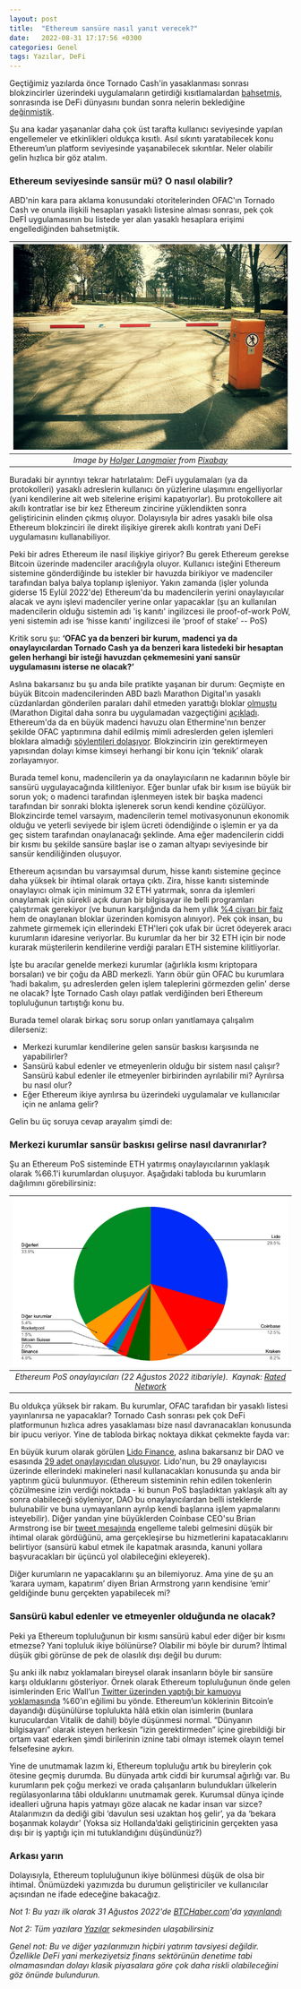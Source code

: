 ```yaml
---
layout: post
title:  "Ethereum sansüre nasıl yanıt verecek?"
date:   2022-08-31 17:17:56 +0300
categories: Genel
tags: Yazılar, DeFi
---
```


Geçtiğimiz yazılarda önce Tornado Cash'in yasaklanması sonrası blokzincirler üzerindeki uygulamaların getirdiği kısıtlamalardan [bahsetmiş](/genel/2022/08/20/tornado-cash-olayi.html), sonrasında ise DeFi dünyasını bundan sonra nelerin beklediğine [değinmiştik](/genel/2022/08/27/tornado-cash-olayi-defiyi-nasil-etkiler.html). 

Şu ana kadar yaşananlar daha çok üst tarafta kullanıcı seviyesinde yapılan engellemeler ve etkinlikleri oldukça kısıtlı. Asıl sıkıntı yaratabilecek konu Ethereum’un platform seviyesinde yaşanabilecek sıkıntılar. Neler olabilir gelin hızlıca bir göz atalım. 

### Ethereum seviyesinde sansür mü? O nasıl olabilir?

ABD'nin kara para aklama konusundaki otoritelerinden OFAC'ın Tornado Cash ve onunla ilişkili hesapları yasaklı listesine alması sonrası, pek çok DeFİ uygulamasının bu listede yer alan yasaklı hesaplara erişimi engellediğinden bahsetmiştik. 

| ![no_entry](/assets/cabinets-283847_800.jpg)|
|:--:| 
| *Image by [Holger Langmaier](https://pixabay.com/users/holgersfotografie-47038/) from [Pixabay](https://pixabay.com/)*|

Buradaki bir ayrıntıyı tekrar hatırlatalım: DeFi uygulamaları (ya da protokolleri) yasaklı adreslerin kullanıcı ön yüzlerine ulaşımını engelliyorlar (yani kendilerine ait web sitelerine erişimi kapatıyorlar).  Bu protokollere ait akıllı kontratlar ise bir kez Ethereum zincirine yüklendikten sonra geliştiricinin elinden çıkmış oluyor. Dolayısıyla bir adres yasaklı bile olsa Ethereum blokzinciri ile direkt ilişikiye girerek akıllı kontratı yani DeFi uygulamasını kullanabiliyor.

Peki bir adres Ethereum ile nasıl ilişkiye giriyor? Bu gerek Ethereum gerekse Bitcoin üzerinde madenciler aracılığıyla oluyor. Kullanıcı isteğini Ethereum sistemine gönderdiğinde bu istekler bir havuzda birikiyor ve madenciler tarafından balya balya toplanıp işleniyor. Yakın zamanda (işler yolunda giderse 15 Eylül 2022'de) Ethereum'da bu madencilerin yerini onaylayıcılar alacak ve aynı işlevi madenciler yerine onlar yapacaklar (şu an kullanılan madencilerin olduğu sistemin adı 'iş kanıtı' ingilizcesi ile proof-of-work PoW, yeni sistemin adı ise ‘hisse kanıtı’ ingilizcesi ile ‘proof of stake’ -- PoS)

Kritik soru şu: **‘OFAC ya da benzeri bir kurum, madenci ya da onaylayıcılardan Tornado Cash ya da benzeri kara listedeki bir hesaptan gelen herhangi bir isteği havuzdan çekmemesini yani sansür uygulamasını isterse ne olacak?’** 

Aslına bakarsanız bu şu anda bile pratikte yaşanan bir durum: Geçmişte en büyük Bitcoin madencilerinden ABD bazlı Marathon Digital’ın yasaklı cüzdanlardan gönderilen paraları dahil etmeden yarattığı bloklar [olmuştu](https://www.coindesk.com/tech/2021/05/07/marathon-miners-have-started-censoring-bitcoin-transactions-heres-what-that-means/) (Marathon Digital daha sonra bu uygulamadan vazgeçtiğini [açıkladı](https://www.nasdaq.com/articles/bitcoin-mining-company-marathon-will-stop-censoring-transactions-start-signaling-for). Ethereum'da da en büyük madenci havuzu olan Ethermine'nın benzer şekilde OFAC yaptırımına dahil edilmiş mimli adreslerden gelen işlemleri bloklara almadığı [söylentileri dolaşıyor](https://twitter.com/takenstheorem/status/1560479290264883201).  Blokzincirin izin gerektirmeyen yapısından dolayı kimse kimseyi herhangi bir konu için ‘teknik’ olarak zorlayamıyor. 

Burada temel konu, madencilerin ya da onaylayıcıların ne kadarının böyle bir sansürü uygulayacağında kilitleniyor. Eğer bunlar ufak bir kısım ise büyük bir sorun yok; o madenci tarafından işlenmeyen istek bir başka madenci tarafından bir sonraki blokta işlenerek sorun kendi kendine çözülüyor. Blokzincirde temel varsayım, madencilerin temel motivasyonunun ekonomik olduğu ve yeterli seviyede bir işlem ücreti ödendiğinde o işlemin er ya da geç sistem tarafından onaylanacağı şeklinde. Ama eğer madencilerin ciddi bir kısmı bu şekilde sansüre başlar ise o zaman altyapı seviyesinde bir sansür kendiliğinden oluşuyor. 

Ethereum açısından bu varsayımsal durum, hisse kanıtı sistemine geçince daha yüksek bir ihtimal olarak ortaya çıktı. Zira, hisse kanıtı sisteminde onaylayıcı olmak için minimum 32 ETH yatırmak, sonra da işlemleri onaylamak için sürekli açık duran bir bilgisayar ile belli programları çalıştırmak gerekiyor (ve bunun karşılığında da hem yıllık [%4 civarı bir faiz](https://www.stakingrewards.com/earn/ethereum-2-0/) hem de onaylanan bloklar üzerinden komisyon alınıyor). Pek çok insan, bu zahmete girmemek için ellerindeki ETH'leri çok ufak bir ücret ödeyerek aracı kurumların idaresine veriyorlar. Bu kurumlar da her bir 32 ETH için bir node kurarak müşterilerin kendilerine verdiği paraları ETH sistemine kilitliyorlar. 

İşte bu aracılar genelde merkezi kurumlar (ağırlıkla kısmı kriptopara borsaları) ve bir çoğu da ABD merkezli. Yarın öbür gün OFAC bu kurumlara ‘hadi bakalım, şu adreslerden gelen işlem taleplerini görmezden gelin' derse ne olacak? İşte Tornado Cash olayı patlak verdiğinden beri Ethereum topluluğunun tartıştığı konu bu. 

Burada temel olarak birkaç soru sorup onları yanıtlamaya çalışalım dilerseniz: 

- Merkezi kurumlar kendilerine gelen sansür baskısı karşısında ne yapabilirler? 
- Sansürü kabul edenler ve etmeyenlerin olduğu bir sistem nasıl çalışır? Sansürü kabul edenler ile etmeyenler birbirinden ayrılabilir mi? Ayrılırsa bu nasıl olur?
- Eğer Ethereum ikiye ayrılırsa bu üzerindeki uygulamalar ve kullanıcılar için ne anlama gelir?

Gelin bu üç soruya cevap arayalım şimdi de: 

### Merkezi kurumlar sansür baskısı gelirse nasıl davranırlar? 
Şu an Ethereum PoS sisteminde ETH yatırmış onaylayıcılarının yaklaşık olarak %66.1'i kurumlardan oluşuyor. Aşağıdaki tabloda bu kurumların dağılımını görebilirsiniz:

| ![ETH_Stakers](/assets/Ethereum_stakers_800_v2.png)|
|:--:| 
| *Ethereum PoS onaylayıcıları (22 Ağustos 2022 itibariyle).  Kaynak: [Rated Network](https://www.rated.network/ )*|

Bu oldukça yüksek bir rakam. Bu kurumlar, OFAC tarafıdan bir yasaklı listesi yayınlanırsa ne yapacaklar? Tornado Cash sonrası pek çok DeFi platformunun hızlıca adres yasaklaması bize nasıl davranacakları konusunda bir ipucu veriyor. Yine de tabloda birkaç noktaya dikkat çekmekte fayda var:

En büyük kurum olarak görülen [Lido Finance](https://lido.fi/), aslına bakarsanız bir DAO ve esasında [29 adet onaylayıcıdan oluşuyor](https://mainnet.lido.fi/#/lido-dao/0x55032650b14df07b85bf18a3a3ec8e0af2e028d5/). Lido'nun, bu 29 onaylayıcısı üzerinde ellerindeki makineleri nasıl kullanacakları konusunda şu anda bir yaptırım gücü bulunmuyor. (Ethereum sisteminin rehin edilen tokenlerin çözülmesine izin verdiği noktada - ki bunun PoS başladıktan yaklaşık altı ay sonra olabileceği söyleniyor, DAO bu onaylayıcılardan belli isteklerde bulunabilir ve buna uymayanların ayrılıp kendi başlarına işlem yapmalarını isteyebilir). Diğer yandan yine büyüklerden Coinbase CEO'su Brian Armstrong ise bir [tweet mesajında](https://twitter.com/brian_armstrong/status/1560016827253551104) engelleme talebi gelmesini düşük bir ihtimal olarak gördüğünü, ama gerçekleşirse bu hizmetlerini kapatacaklarını belirtiyor (sansürü kabul etmek ile kapatmak arasında, kanuni yollara başvuracakları bir üçüncü yol olabileceğini ekleyerek).

Diğer kurumların ne yapacaklarını şu an bilemiyoruz. Ama yine de şu an ‘karara uymam, kapatırım’ diyen Brian Armstrong yarın kendisine ‘emir’ geldiğinde bunu gerçekten yapabilecek mi?  

### Sansürü kabul edenler ve etmeyenler olduğunda ne olacak? 
Peki ya Ethereum topluluğunun bir kısmı sansürü kabul eder diğer bir kısmı etmezse? Yani topluluk ikiye bölünürse? Olabilir mi böyle bir durum? İhtimal düşük gibi görünse de pek de olasılık dışı değil bu durum:

Şu anki ilk nabız yoklamaları bireysel olarak insanların böyle bir sansüre karşı olduklarını gösteriyor. Örnek olarak Ethereum topluluğunun önde gelen isimlerinden Eric Wall’un [Twitter üzerinden yaptığı bir kamuoyu yoklamasında](https://twitter.com/ercwl/status/1559265839723040769) %60’ın eğilimi bu yönde. Ethereum’un köklerinin Bitcoin’e dayandığı düşünülürse toplulukta hâlâ etkin olan isimlerin (bunlara kuruculardan Vitalik de dahil) böyle düşünmesi normal. “Dünyanın bilgisayarı” olarak isteyen herkesin “izin gerektirmeden” içine girebildiği bir ortam vaat ederken şimdi birilerinin iznine tabi olmayı istemek olayın temel felsefesine aykırı. 

Yine de unutmamak lazım ki, Ethereum topluluğu artık bu bireylerin çok ötesine geçmiş durumda. Bu dünyada artık ciddi bir kurumsal ağırlığı var. Bu kurumların pek çoğu merkezi ve orada çalışanların bulundukları ülkelerin regülasyonlarına tâbi olduklarını unutmamak gerek. Kurumsal dünya içinde idealleri uğruna hapis yatmayı göze alacak ne kadar insan var sizce? Atalarımızın da dediği gibi ‘davulun sesi uzaktan hoş gelir’, ya da ‘bekara boşanmak kolaydır’ (Yoksa siz Hollanda’daki geliştiricinin gerçekten yasa dışı bir iş yaptığı için mi tutuklandığını düşündünüz?)

### Arkası yarın
Dolayısıyla, Ethereum topluluğunun ikiye bölünmesi düşük de olsa bir ihtimal. Önümüzdeki yazımızda bu durumun geliştiriciler ve kullanıcılar açısından ne ifade edeceğine bakacağız. 


*Not 1: Bu yazı ilk olarak 31 Ağustos 2022'de [BTCHaber.com](https://www.btchaber.com/)'da [yayınlandı](https://www.btchaber.com/ethereum-sansure-nasil-yanit-verecek/)*

*Not 2: Tüm yazılara [Yazılar](/articles/) sekmesinden ulaşabilirsiniz*

*Genel not: Bu ve diğer yazılarımızın hiçbiri yatırım tavsiyesi değildir. Özellikle DeFi yani merkeziyetsiz finans sektörünün denetime tabi olmamasından dolayı klasik piyasalara göre çok daha riskli olabileceğini göz önünde bulundurun.*
